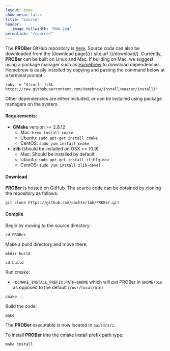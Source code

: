 ```yaml
---
layout: page
show_meta: false
title: "Source"
header:
   image_fullwidth: "RNA.jpg"
permalink: "/source/"
---
```


The __PROBer__ GitHub repository is [here](https://github.com/pachterlab/PROBer). Source code can also be downloaded from the [download page]({{ site.url }}/download/). Currently, __PROBer__ can be built on Linux and Mac. If building on Mac, we suggest using a package manager such as [Homebrew](http://brew.sh) to download dependencies. Homebrew is easily installed by copying and pasting the command below at a terminal prompt:

~~~
ruby -e "$(curl -fsSL https://raw.githubusercontent.com/Homebrew/install/master/install)"
~~~

Other dependencies are either included, or can be installed using package managers on the system.

#### Requirements: 

- __CMake__ version >= 2.8.12
    - Mac: `brew install cmake`
    - Ubuntu: `sudo apt-get install cmake`
    - CentOS: `sudo yum install cmake`
- __zlib__ (should be installed on OSX >= 10.9)
    - Mac: Should be installed by default
    - Ubuntu: `sudo apt-get install zlib1g-dev`
    - CentOS: `sudo yum install zlib-devel`

#### Download

__PROBer__ is hosted on GitHub. The source code can be obtained by cloning the repository as follows:

`git clone https://github.com/pachterlab/PROBer.git`

#### Compile

Begin by moving to the source directory:

`cd PROBer`

Make a build directory and move there:

`mkdir build`

`cd build`

Run cmake:

- `-DCMAKE_INSTALL_PREFIX:PATH=$HOME` which will put PROBer in
  `$HOME/bin` as opposed to the default (`/usr/local/bin`)

`cmake ..`

Build the code:

`make`

The __PROBer__ executable is now located in `build/src`.

To install __PROBer__  into the cmake install prefix path type:

`make install`
